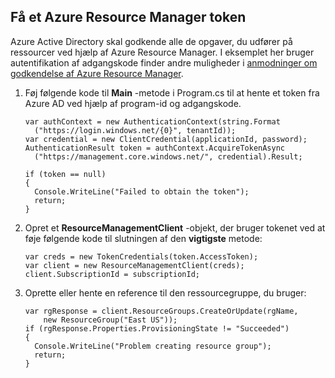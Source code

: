 ## <a name="obtain-an-azure-resource-manager-token"></a>Få et Azure Resource Manager token

Azure Active Directory skal godkende alle de opgaver, du udfører på ressourcer ved hjælp af Azure Resource Manager. I eksemplet her bruger autentifikation af adgangskode finder andre muligheder i [anmodninger om godkendelse af Azure Resource Manager][lnk-authenticate-arm].

1. Føj følgende kode til **Main** -metode i Program.cs til at hente et token fra Azure AD ved hjælp af program-id og adgangskode.

    ```
    var authContext = new AuthenticationContext(string.Format  
      ("https://login.windows.net/{0}", tenantId));
    var credential = new ClientCredential(applicationId, password);
    AuthenticationResult token = authContext.AcquireTokenAsync
      ("https://management.core.windows.net/", credential).Result;
    
    if (token == null)
    {
      Console.WriteLine("Failed to obtain the token");
      return;
    }
    ```

2. Opret et **ResourceManagementClient** -objekt, der bruger tokenet ved at føje følgende kode til slutningen af den **vigtigste** metode:

    ```
    var creds = new TokenCredentials(token.AccessToken);
    var client = new ResourceManagementClient(creds);
    client.SubscriptionId = subscriptionId;
    ```

3. Oprette eller hente en reference til den ressourcegruppe, du bruger:

    ```
    var rgResponse = client.ResourceGroups.CreateOrUpdate(rgName,
        new ResourceGroup("East US"));
    if (rgResponse.Properties.ProvisioningState != "Succeeded")
    {
      Console.WriteLine("Problem creating resource group");
      return;
    }
    ```

[lnk-authenticate-arm]: https://msdn.microsoft.com/library/azure/dn790557.aspx
